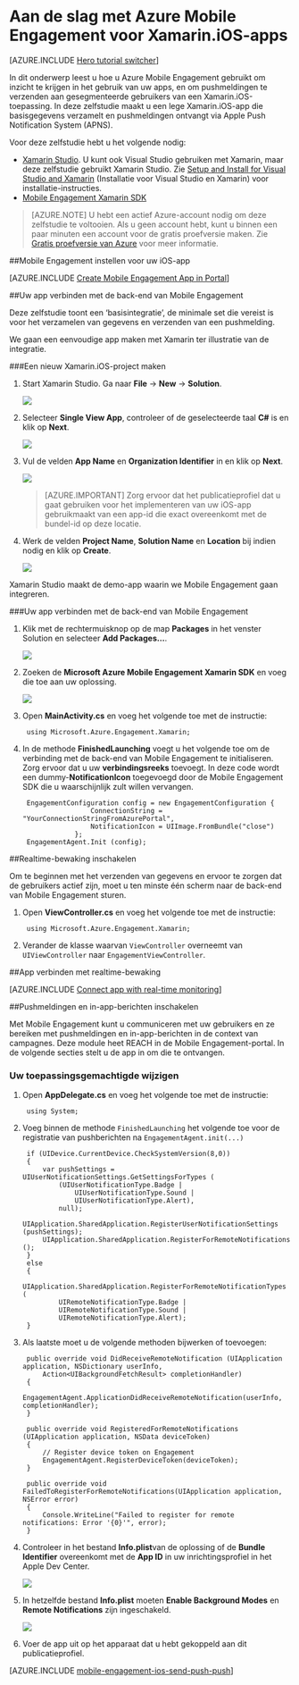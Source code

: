 <properties
    pageTitle="Aan de slag met Azure Mobile Engagement voor Xamarin.iOS"
    description="Informatie over het gebruik van Azure Mobile Engagement met analyses en pushmeldingen voor Xamarin.iOS-apps."
    services="mobile-engagement"
    documentationCenter="xamarin"
    authors="piyushjo"
    manager=""
    editor="" />

<tags
    ms.service="mobile-engagement"
    ms.workload="mobile"
    ms.tgt_pltfrm="mobile-xamarin-ios"
    ms.devlang="dotnet"
    ms.topic="hero-article"
    ms.date="08/19/2016"
    ms.author="piyushjo" />

# Aan de slag met Azure Mobile Engagement voor Xamarin.iOS-apps

[AZURE.INCLUDE [Hero tutorial switcher](../../includes/mobile-engagement-hero-tutorial-switcher.md)]

In dit onderwerp leest u hoe u Azure Mobile Engagement gebruikt om inzicht te krijgen in het gebruik van uw apps, en om pushmeldingen te verzenden aan gesegmenteerde gebruikers van een Xamarin.iOS-toepassing.
In deze zelfstudie maakt u een lege Xamarin.iOS-app die basisgegevens verzamelt en pushmeldingen ontvangt via Apple Push Notification System (APNS).

Voor deze zelfstudie hebt u het volgende nodig:

+ [Xamarin Studio](http://xamarin.com/studio). U kunt ook Visual Studio gebruiken met Xamarin, maar deze zelfstudie gebruikt Xamarin Studio. Zie [Setup and Install for Visual Studio and Xamarin](https://msdn.microsoft.com/library/mt613162.aspx) (Installatie voor Visual Studio en Xamarin) voor installatie-instructies. 
+ [Mobile Engagement Xamarin SDK](https://www.nuget.org/packages/Microsoft.Azure.Engagement.Xamarin/)

> [AZURE.NOTE] U hebt een actief Azure-account nodig om deze zelfstudie te voltooien. Als u geen account hebt, kunt u binnen een paar minuten een account voor de gratis proefversie maken. Zie [Gratis proefversie van Azure](https://azure.microsoft.com/pricing/free-trial/?WT.mc_id=A0E0E5C02&amp;returnurl=http%3A%2F%2Fazure.microsoft.com%2Fen-us%2Fdocumentation%2Farticles%2Fmobile-engagement-xamarin-ios-get-started) voor meer informatie.

##<a id="setup-azme"></a>Mobile Engagement instellen voor uw iOS-app

[AZURE.INCLUDE [Create Mobile Engagement App in Portal](../../includes/mobile-engagement-create-app-in-portal.md)]

##<a id="connecting-app"></a>Uw app verbinden met de back-end van Mobile Engagement

Deze zelfstudie toont een ‘basisintegratie’, de minimale set die vereist is voor het verzamelen van gegevens en verzenden van een pushmelding.

We gaan een eenvoudige app maken met Xamarin ter illustratie van de integratie.

###Een nieuw Xamarin.iOS-project maken

1. Start Xamarin Studio. Ga naar **File** -> **New** -> **Solution**. 

    ![][1]

2. Selecteer **Single View App**, controleer of de geselecteerde taal **C#** is en klik op **Next**.

    ![][2]

3. Vul de velden **App Name** en **Organization Identifier** in en klik op **Next**. 

    ![][3]

    > [AZURE.IMPORTANT] Zorg ervoor dat het publicatieprofiel dat u gaat gebruiken voor het implementeren van uw iOS-app gebruikmaakt van een app-id die exact overeenkomt met de bundel-id op deze locatie. 

4. Werk de velden **Project Name**, **Solution Name** en **Location** bij indien nodig en klik op **Create**.

    ![][4]
 
Xamarin Studio maakt de demo-app waarin we Mobile Engagement gaan integreren. 

###Uw app verbinden met de back-end van Mobile Engagement

1. Klik met de rechtermuisknop op de map **Packages** in het venster Solution en selecteer **Add Packages…**.

    ![][5]

2. Zoeken de **Microsoft Azure Mobile Engagement Xamarin SDK** en voeg die toe aan uw oplossing.  

    ![][6]
   
3. Open **MainActivity.cs** en voeg het volgende toe met de instructie:

        using Microsoft.Azure.Engagement.Xamarin;

4. In de methode **FinishedLaunching** voegt u het volgende toe om de verbinding met de back-end van Mobile Engagement te initialiseren. Zorg ervoor dat u uw **verbindingsreeks** toevoegt. In deze code wordt een dummy-**NotificationIcon** toegevoegd door de Mobile Engagement SDK die u waarschijnlijk zult willen vervangen. 

        EngagementConfiguration config = new EngagementConfiguration {
                        ConnectionString = "YourConnectionStringFromAzurePortal",
                        NotificationIcon = UIImage.FromBundle("close")
                    };
        EngagementAgent.Init (config);

##<a id="monitor"></a>Realtime-bewaking inschakelen

Om te beginnen met het verzenden van gegevens en ervoor te zorgen dat de gebruikers actief zijn, moet u ten minste één scherm naar de back-end van Mobile Engagement sturen.

1. Open **ViewController.cs** en voeg het volgende toe met de instructie:

        using Microsoft.Azure.Engagement.Xamarin;

2. Verander de klasse waarvan `ViewController` overneemt van `UIViewController` naar `EngagementViewController`. 

##<a id="monitor"></a>App verbinden met realtime-bewaking

[AZURE.INCLUDE [Connect app with real-time monitoring](../../includes/mobile-engagement-connect-app-with-monitor.md)]

##<a id="integrate-push"></a>Pushmeldingen en in-app-berichten inschakelen

Met Mobile Engagement kunt u communiceren met uw gebruikers en ze bereiken met pushmeldingen en in-app-berichten in de context van campagnes. Deze module heet REACH in de Mobile Engagement-portal.
In de volgende secties stelt u de app in om die te ontvangen.

### Uw toepassingsgemachtigde wijzigen

1. Open **AppDelegate.cs** en voeg het volgende toe met de instructie:

        using System; 

2. Voeg binnen de methode `FinishedLaunching` het volgende toe voor de registratie van pushberichten na `EngagementAgent.init(...)`

        if (UIDevice.CurrentDevice.CheckSystemVersion(8,0))
        {
            var pushSettings = UIUserNotificationSettings.GetSettingsForTypes (
                (UIUserNotificationType.Badge |
                    UIUserNotificationType.Sound |
                    UIUserNotificationType.Alert),
                null);
            UIApplication.SharedApplication.RegisterUserNotificationSettings (pushSettings);
            UIApplication.SharedApplication.RegisterForRemoteNotifications ();
        }
        else
        {
            UIApplication.SharedApplication.RegisterForRemoteNotificationTypes (
                UIRemoteNotificationType.Badge |
                UIRemoteNotificationType.Sound |
                UIRemoteNotificationType.Alert);
        }

3. Als laatste moet u de volgende methoden bijwerken of toevoegen:

        public override void DidReceiveRemoteNotification (UIApplication application, NSDictionary userInfo, 
            Action<UIBackgroundFetchResult> completionHandler)
        {
            EngagementAgent.ApplicationDidReceiveRemoteNotification(userInfo, completionHandler);
        }

        public override void RegisteredForRemoteNotifications (UIApplication application, NSData deviceToken)
        {
            // Register device token on Engagement
            EngagementAgent.RegisterDeviceToken(deviceToken);
        }

        public override void FailedToRegisterForRemoteNotifications(UIApplication application, NSError error)
        {
            Console.WriteLine("Failed to register for remote notifications: Error '{0}'", error);
        }

4. Controleer in het bestand **Info.plist**van de oplossing of de **Bundle Identifier** overeenkomt met de **App ID** in uw inrichtingsprofiel in het Apple Dev Center. 

    ![][7]

5. In hetzelfde bestand **Info.plist** moeten **Enable Background Modes** en **Remote Notifications** zijn ingeschakeld. 

    ![][8]

6. Voer de app uit op het apparaat dat u hebt gekoppeld aan dit publicatieprofiel. 

[AZURE.INCLUDE [mobile-engagement-ios-send-push-push](../../includes/mobile-engagement-ios-send-push.md)]

<!-- Images. -->
[1]: ./media/mobile-engagement-xamarin-ios-get-started/new-solution.png
[2]: ./media/mobile-engagement-xamarin-ios-get-started/app-type.png
[3]: ./media/mobile-engagement-xamarin-ios-get-started/configure-project-name.png
[4]: ./media/mobile-engagement-xamarin-ios-get-started/configure-project-confirm.png
[5]: ./media/mobile-engagement-xamarin-ios-get-started/add-nuget.png
[6]: ./media/mobile-engagement-xamarin-ios-get-started/add-nuget-azme.png
[7]: ./media/mobile-engagement-xamarin-ios-get-started/info-plist-confirm-bundle.png
[8]: ./media/mobile-engagement-xamarin-ios-get-started/info-plist-configure-push.png



<!--HONumber=ago16_HO5-->


